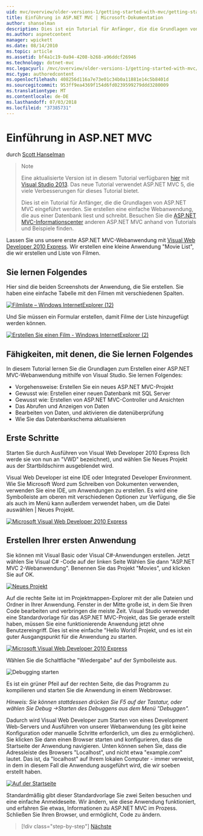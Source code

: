 ```yaml
---
uid: mvc/overview/older-versions-1/getting-started-with-mvc/getting-started-with-mvc-part1
title: Einführung in ASP.NET MVC | Microsoft-Dokumentation
author: shanselman
description: Dies ist ein Tutorial für Anfänger, die die Grundlagen von ASP.NET MVC eingeführt werden. Erstellen Sie eine einfache Webanwendung, die aus einer Datenbank liest und schreibt.
ms.author: aspnetcontent
manager: wpickett
ms.date: 08/14/2010
ms.topic: article
ms.assetid: bf4a1c19-0a94-4208-b268-a96ddcf26946
ms.technology: dotnet-mvc
msc.legacyurl: /mvc/overview/older-versions-1/getting-started-with-mvc/getting-started-with-mvc-part1
msc.type: authoredcontent
ms.openlocfilehash: 408256d116a7e73e01c34b0a11881e14c5b8401d
ms.sourcegitcommit: 953ff9ea4369f154d6fd0239599279ddd3280009
ms.translationtype: MT
ms.contentlocale: de-DE
ms.lasthandoff: 07/03/2018
ms.locfileid: "37385731"
---
```

<a name="intro-to-aspnet-mvc"></a>Einführung in ASP.NET MVC
====================
durch [Scott Hanselman](https://github.com/shanselman)

> > [!NOTE]
> > Eine aktualisierte Version ist in diesem Tutorial verfügbaren [hier](../../getting-started/introduction/getting-started.md) mit [Visual Studio 2013](https://www.microsoft.com/visualstudio/eng/2013-downloads). Das neue Tutorial verwendet ASP.NET MVC 5, die viele Verbesserungen für dieses Tutorial bietet.
> 
> 
> Dies ist ein Tutorial für Anfänger, die die Grundlagen von ASP.NET MVC eingeführt werden. Sie erstellen eine einfache Webanwendung, die aus einer Datenbank liest und schreibt. Besuchen Sie die [ASP.NET MVC-Informationscenter](../../../index.md) anderen ASP.NET MVC anhand von Tutorials und Beispiele finden.


Lassen Sie uns unsere erste ASP.NET MVC-Webanwendung mit [Visual Web Developer 2010 Express](https://www.microsoft.com/express/Web/). Wir erstellen eine kleine Anwendung "Movie List", die wir erstellen und Liste von Filmen.

## <a name="what-youll-build"></a>Sie lernen Folgendes

Hier sind die beiden Screenshots der Anwendung, die Sie erstellen. Sie haben eine einfache Tabelle mit den Filmen mit verschiedenen Spalten.

[![Filmliste – Windows InternetExplorer (12)](getting-started-with-mvc-part1/_static/image2.png)](getting-started-with-mvc-part1/_static/image1.png)

Und Sie müssen ein Formular erstellen, damit Filme der Liste hinzugefügt werden können.

[![Erstellen Sie einen Film - Windows InternetExplorer (2)](getting-started-with-mvc-part1/_static/image4.png)](getting-started-with-mvc-part1/_static/image3.png)

## <a name="skills-youll-learn"></a>Fähigkeiten, mit denen, die Sie lernen Folgendes

In diesem Tutorial lernen Sie die Grundlagen zum Erstellen einer ASP.NET MVC-Webanwendung mithilfe von Visual Studio. Sie lernen Folgendes:

- Vorgehensweise: Erstellen Sie ein neues ASP.NET MVC-Projekt
- Gewusst wie: Erstellen einer neuen Datenbank mit SQL Server
- Gewusst wie: Erstellen von ASP.NET MVC-Controller und Ansichten
- Das Abrufen und Anzeigen von Daten
- Bearbeiten von Daten, und aktivieren die datenüberprüfung
- Wie Sie das Datenbankschema aktualisieren

## <a name="get-started"></a>Erste Schritte

Starten Sie durch Ausführen von Visual Web Developer 2010 Express (Ich werde sie von nun an "VWD" bezeichnet), und wählen Sie Neues Projekt aus der Startbildschirm ausgeblendet wird.

Visual Web Developer ist eine IDE oder Integrated Developer Environment. Wie Sie Microsoft Word zum Schreiben von Dokumenten verwenden, verwenden Sie eine IDE, um Anwendungen zu erstellen. Es wird eine Symbolleiste am oberen mit verschiedenen Optionen zur Verfügung, die Sie als auch im Menü kann außerdem verwendet haben, um die Datei auswählen | Neues Projekt.

[![Microsoft Visual Web Developer 2010 Express](getting-started-with-mvc-part1/_static/image6.png)](getting-started-with-mvc-part1/_static/image5.png)

## <a name="creating-your-first-application"></a>Erstellen Ihrer ersten Anwendung

Sie können mit Visual Basic oder Visual C#-Anwendungen erstellen. Jetzt wählen Sie Visual C# -Code auf der linken Seite Wählen Sie dann "ASP.NET MVC 2-Webanwendung". Benennen Sie das Projekt "Movies", und klicken Sie auf OK.

[![Neues Projekt](getting-started-with-mvc-part1/_static/image8.png)](getting-started-with-mvc-part1/_static/image7.png)

Auf die rechte Seite ist im Projektmappen-Explorer mit der alle Dateien und Ordner in Ihrer Anwendung. Fenster in der Mitte große ist, in dem Sie Ihren Code bearbeiten und verbringen die meiste Zeit. Visual Studio verwendet eine Standardvorlage für das ASP.NET MVC-Projekt, das Sie gerade erstellt haben, müssen Sie eine funktionierende Anwendung jetzt ohne Benutzereingriff. Dies ist eine einfache "Hello World! Projekt, und es ist ein guter Ausgangspunkt für die Anwendung zu starten.

[![Microsoft Visual Web Developer 2010 Express](getting-started-with-mvc-part1/_static/image10.png)](getting-started-with-mvc-part1/_static/image9.png)

Wählen Sie die Schaltfläche "Wiedergabe" auf der Symbolleiste aus.

![Debugging starten](getting-started-with-mvc-part1/_static/image11.png)

Es ist ein grüner Pfeil auf der rechten Seite, die das Programm zu kompilieren und starten Sie die Anwendung in einem Webbrowser.

*Hinweis: Sie können stattdessen drücken Sie F5 auf der Tastatur, oder wählen Sie Debug -&gt;Starten des Debuggens aus dem Menü "Debuggen".*

Dadurch wird Visual Web Developer zum Starten von eines Development Web-Servers und Ausführen von unserer Webanwendung (es gibt keine Konfiguration oder manuelle Schritte erforderlich, um dies zu ermöglichen). Sie klicken Sie dann einen Browser starten und konfigurieren, dass die Startseite der Anwendung navigieren. Unten können sehen Sie, dass die Adressleiste des Browsers "Localhost", und nicht etwa "example.com" lautet. Das ist, da "localhost" auf Ihrem lokalen Computer - immer verweist, in dem in diesem Fall die Anwendung ausgeführt wird, die wir soeben erstellt haben.

[![Auf der Startseite](getting-started-with-mvc-part1/_static/image13.png)](getting-started-with-mvc-part1/_static/image12.png)

Standardmäßig gibt dieser Standardvorlage Sie zwei Seiten besuchen und eine einfache Anmeldeseite. Wir ändern, wie diese Anwendung funktioniert, und erfahren Sie etwas, Informationen zu ASP.NET MVC im Prozess. Schließen Sie Ihren Browser, und ermöglicht, Code zu ändern.

> [!div class="step-by-step"]
> [Nächste](getting-started-with-mvc-part2.md)

